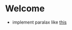 # Welcome
- implement paralax like [this](http://www.alsacreations.com/tuto/lire/1417-zoom-sur-effet-parallaxe.html)
